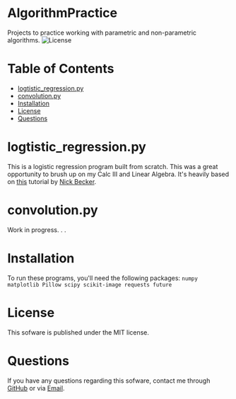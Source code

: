 # AlgorithmPractice
Projects to practice working with parametric and non-parametric algorithms.
![License](https://img.shields.io/badge/license-MIT-lightgrey.svg)

# Table of Contents
* [logtistic_regression.py](#logtistic_regressionpy)
* [convolution.py](#convolutionpy)
* [Installation](#Installation)
* [License](#License)
* [Questions](#Questions)

# logtistic_regression.py
This is a logistic regression program built from scratch. This was a great opportunity to brush up on my Calc III and Linear Algebra. It's heavily based on [this](https://beckernick.github.io/logistic-regression-from-scratch/) tutorial by [Nick Becker](https://github.com/beckernick).

# convolution.py
Work in progress. . .

# Installation
To run these programs, you'll need the following packages: `numpy matplotlib Pillow scipy scikit-image requests future`

# License
This sofware is published under the MIT license.

# Questions

If you have any questions regarding this sofware, contact me through 
[GitHub](https://github.com/jishllg) or via [Email](mailto:jishllg@gmail.com).
